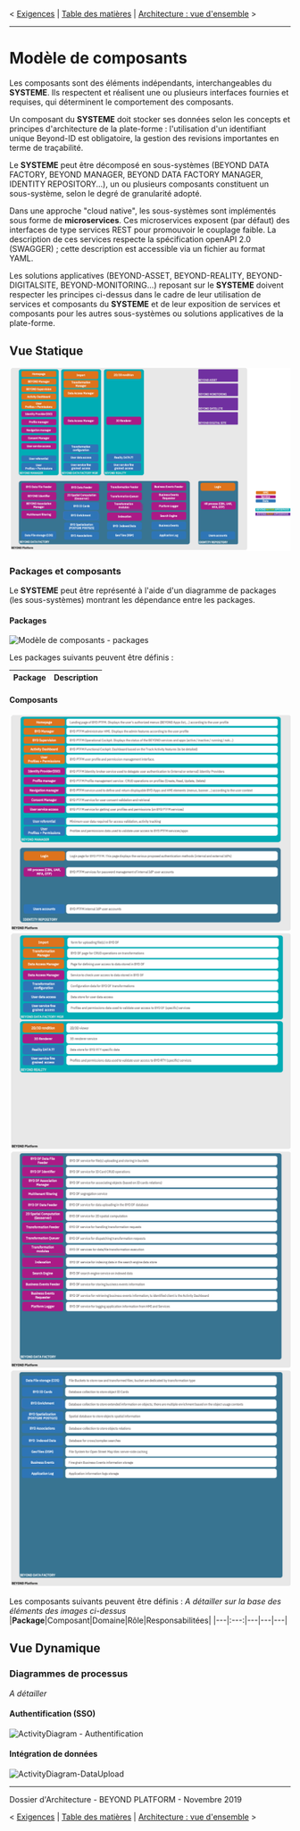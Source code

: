 < [Exigences](./0300.Requirements.md) \| [Table des matières](./0001.TableOfContent.md) \| [Architecture : vue d'ensemble](./0500.ArchitectureOverview.md) >

* * *

# Modèle de composants

Les composants sont des éléments indépendants, interchangeables du **SYSTEME**. Ils respectent et réalisent une ou plusieurs interfaces fournies et requises, qui déterminent le comportement des composants.

Un composant du **SYSTEME** doit stocker ses données selon les concepts et principes d'architecture de la plate-forme : l'utilisation d'un identifiant unique Beyond-ID est obligatoire, la gestion des revisions importantes en terme de traçabilité.

Le **SYSTEME** peut être décomposé en sous-systèmes (BEYOND DATA FACTORY, BEYOND MANAGER, BEYOND DATA FACTORY MANAGER, IDENTITY REPOSITORY...), un ou plusieurs composants constituent un sous-système, selon le degré de granularité adopté.

Dans une approche "cloud native", les sous-systèmes sont implémentés sous forme de **microservices**.
Ces microservices exposent (par défaut) des interfaces de type services REST pour promouvoir le couplage faible.
La description de ces services respecte la spécification openAPI 2.0 (SWAGGER) ; cette description est accessible via un fichier au format YAML.

Les solutions applicatives (BEYOND-ASSET, BEYOND-REALITY, BEYOND-DIGITALSITE, BEYOND-MONITORING...) reposant sur le **SYSTEME** doivent respecter les principes ci-dessus dans le cadre de leur utilisation de services et composants du **SYSTEME** et de leur exposition de services et composants pour les autres sous-systèmes ou solutions applicatives de la plate-forme.

## Vue Statique
![Modèle de composants - vue statique](./images/0401.CompoModel.png)

### Packages et composants

Le **SYSTEME** peut être représenté à l'aide d'un diagramme de packages (les sous-systèmes) montrant les dépendance entre les packages.


#### Packages

![Modèle de composants - packages](./images/0400.CompoModel.png)

Les packages suivants peuvent être définis :

| Package | Description |
| ------- |:-----------:|


#### Composants
![Modèle de composants - composants](./images/0402.CompoModel.png)
![Modèle de composants - composants](./images/0403.CompoModel.png)
![Modèle de composants - composants](./images/0404.CompoModel.png)
![Modèle de composants - composants](./images/0405.CompoModel.png)

Les composants suivants peuvent être définis :
_A détailler sur la base des éléments des images ci-dessus_
|**Package**|Composant|Domaine|Rôle|Responsabilitées|
|---|:---:|---|---|---|



## Vue Dynamique

### Diagrammes de processus
_A détailler_

#### Authentification (SSO)

![ActivityDiagram - Authentification](./images/activity/Authentication.png)

#### Intégration de données

![ActivityDiagram-DataUpload](./images/activity/DataExportDataFeeder.png)


* * *

Dossier d'Architecture - BEYOND PLATFORM - Novembre 2019


< [Exigences](./0300.Requirements.md) \| [Table des matières](./0001.TableOfContent.md) \| [Architecture : vue d'ensemble](./0500.ArchitectureOverview.md) >
